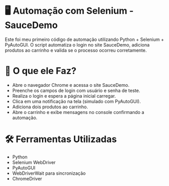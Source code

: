 # 🖥️ Automação com Selenium - SauceDemo
Este foi meu primeiro código de automação utilizando Python + Selenium + PyAutoGUI. O script automatiza o login no site SauceDemo, adiciona produtos ao carrinho e valida se o processo ocorreu corretamente.

# 🚀 O que ele Faz?
- Abre o navegador Chrome e acessa o site SauceDemo.
- Preenche os campos de login com usuário e senha de teste.
- Realiza o login e espera a página inicial carregar.
- Clica em uma notificação na tela (simulado com PyAutoGUI).
- Adiciona dois produtos ao carrinho.
- Abre o carrinho e exibe mensagens no console confirmando a automação.

# 🛠️ Ferramentas Utilizadas
- Python
- Selenium WebDriver
- PyAutoGUI
- WebDriverWait para sincronização
- ChromeDriver
